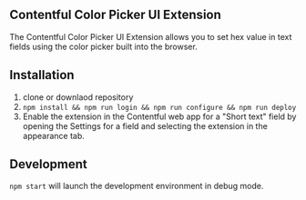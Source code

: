 ## Contentful Color Picker UI Extension
The Contentful Color Picker UI Extension allows you to set hex value in text fields using the color picker built into the browser.

## Installation
1. clone or downlaod repository
2. `npm install && npm run login && npm run configure && npm run deploy`
3. Enable the extension in the Contentful web app for a "Short text" field by opening the Settings for a field and selecting the extension in the appearance tab.

## Development
`npm start` will launch the development environment in debug mode.
